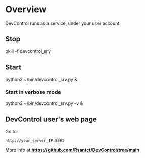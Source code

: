 # Overview

DevControl runs as a service, under your user account.

## Stop
pkill -f devcontrol_srv

## Start
python3 ~/bin/devcontrol_srv.py &

### Start in verbose mode
python3 ~/bin/devcontrol_srv.py -v &

## DevControl user's web page

Go to:

    http://your_server_IP:8081


More info at **https://github.com/Rsantct/DevControl/tree/main**
